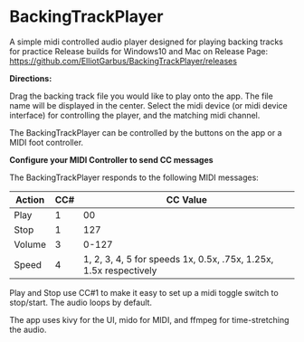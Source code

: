 # BackingTrackPlayer
A simple midi controlled audio player designed for playing backing tracks for practice
Release builds for Windows10 and Mac on Release Page: https://github.com/ElliotGarbus/BackingTrackPlayer/releases

**Directions:**

Drag the backing track file you would like to play onto the app. The file name will be displayed in the center.
Select the midi device (or midi device interface) for controlling the player, and the matching midi channel.

The BackingTrackPlayer can be controlled by the buttons on the app or a MIDI foot controller.

**Configure your MIDI Controller to send CC messages**

The BackingTrackPlayer responds to the following MIDI messages:

Action | CC# | CC Value
-------|-----|---------
Play | 1 | 00
Stop | 1 | 127
Volume|3| 0-127
Speed|4|1, 2, 3, 4, 5 for speeds  1x, 0.5x, .75x, 1.25x, 1.5x respectively

Play and Stop use CC#1 to make it easy to set up a midi toggle switch to stop/start.
The audio loops by default.

The app uses kivy for the UI, mido for MIDI, and ffmpeg for time-stretching the audio.
